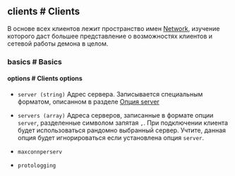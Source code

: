 ## clients # Clients

В основе всех клиентов лежит пространство имен [Network](#network), изучение которого даст большее представление о возможностях клиентов и сетевой работы демона в целом.

### basics # Basics

#### options # Clients options

 - `server (string)`
 Адрес сервера. Записывается специальным форматом, описанном в разделе [Опция server](#clients/basics/option-server)

 - `servers (array)`
 Адреса серверов, записанные в формате опции `server`, разделенные символом запятая `,`.
 При подключении клиента будет использоваться рандомно выбранный сервер.
 Учтите, данная опция будет игнорироваться если установлена опция `server`.

 - `maxconnperserv`
 - `protologging`

<!-- import asterisk.md -->

<!-- import dns.md -->

<!-- import gibson.md -->

<!-- import http.md -->

<!-- import icmp.md -->

<!-- import irc.md -->

<!-- import lock.md -->

<!-- import memcache.md -->

<!-- import mongo.md -->

<!-- import mysql.md -->

<!-- import postgresql.md -->

<!-- import redis.md -->

<!-- import valve.md -->

<!-- import websocket.md -->

<!-- import xmpp.md -->